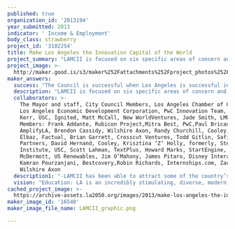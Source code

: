 ```yaml
---
published: true
organization_id: '2013194'
year_submitted: 2013
indicator: ' Income & Employment'
body_class: strawberry
project_id: '3102254'
title: Make Los Angeles the Innovation Capital of the World
project_summary: "LAMCII is focused on six specific areas of concern and interest. They are: Education, Policy, Capital, Comparative, Narrative, and Network.\r\n\t\r\nWe are developing concrete projects aimed at making a real impact on not just the technology and innovation sectors of Los Angeles, but on how the citizens of Los Angeles interact with the city, businesses and each other.  All projects are geared towards attracting, and retaining: diverse talent, entrepreneurs, businesses and capital to Los Angeles.\r\n\r\nIn the last year we have begun:\r\n\r\nThe Texpo Innovation Hubs\r\nLAMCII is working in a public/private partnership with the City of Los Angeles, local universities, and recognized environmentally conscious developers to transform city-owned properties along the Expo line transit corridor into ‘innovation hubs’. Innovation happens with diversity: different businesses and organizations bumping up against one another on a daily basis will bring about new and interesting ideas, projects and solutions.\r\n\r\nThese hubs will provide world-class physical space for startups and new economy businesses as well as community space that serves the dual purpose of providing a resource to local groups, organizations, and citizens and exposing our friends and neighbors to the opportunities inherent within the tech sector.\r\n\r\nPhase one is underway at the Jefferson Transfer Yard, a 220,000 square foot \r\nfacility slated to become the first Texpo Innovation Hub. LAMCII has identified four other sites along the Expo line that are earmarked for development in phase two of the project. Following the line to USC and Downtown LA, this will quickly enhance the flow-through of information and innovation.\r\n\r\nThere will be bike rentals available at all of the Texpo Innovation Hubs, a small but powerful catalyst for green commuting, better relationships with the community, and better health for employees and residents.\r\n\r\nEdgeLA Fellowship Program\r\nWe interviewed LAMCII members, many of whom own businesses in Los Angeles, and asked how many open positions are available at their companies. In August of 2012, from 25 members surveyed, there were over 550 open positions at local companies. Los Angeles County produces more graduates and has more residents holding PhDs than any other in America, but from our survey of Los Angeles universities, we know that at least 50% of engineering graduates leave Los Angeles. There is a huge opportunity for a stronger relationship between the nearly 1.1 million college students and businesses in the greater LA area, fulfilling the talent needs of LA’s growing entrepreneurial ecosystem. \r\n\r\nLAMCII seeks to bridge this gap by working with businesses, universities and city colleges to create the EdgeLA Fellowship program. The program will be a one-stop-shop to connect businesses looking for bright, well-educated talent with students looking for longevity and meaningful experiences. We are working with Internships.com, a local business, to build a platform that makes it easy for students and businesses to connect with and navigate the myriad of opportunities available in LA’s innovation and tech communities.\r\n\r\nLaunching in 2013, the EdgeLA Fellowship Program creates an unprecedented citywide conduit for students and businesses and paves the way for the entrepreneurs of tomorrow.\r\n\r\nThe EdgeLA Awards\r\nThe EdgeLA Award is not a recognition of achievement. It is an award to help an idea or product that needs significant support to get to market.\r\n\r\nIt is an “X-Prize” styled venture meant to attract world-changing ideas, innovation and creativity from all over the world to Los Angeles by offering a significant financial award, mentorship, and legal and marketing support from LAMCII’s partners. We will administer the contest in conjunction with Skild, an LA based company that creates platforms and provides services for competitions. \r\n\r\nThe award will be presented at LA’s Leading Edge Awards, an annual showcase of the world’s most innovative ideas after 3 rounds. Entrants are accepted online from anywhere around the world. In round one, the top 20 ideas are selected through crowd voting and executive panel. Round 2 will consist of a 2 minute video pitch that will be featured on the EdgeLA website and again, voted on by the public for originality, realization and credibility. The top 5 teams will move on to the finals. There will be one winner, but all finalists will receive prizes and support from LAMCII.\r\n\r\nThe goal of the Leading Edge Awards is to incentivize and attract brilliant entrepreneurs and fledgling companies to Los Angeles, offering them a home and network from which to launch their success.\r\n "
project_image: >-
  http://maker.good.is/s3/maker%252Fattachments%252Fproject_photos%252Fimages%252F16540%252Fdisplay%252FLAMCII_graphic.png=c570x385
maker_answers:
  success: "The Council is successful when Los Angeles is successful in our areas of focus.\r\n\r\nWhen we started LAMCII one year ago, we took a ‘snapshot’ of key areas that we consider important to the success of this project. As part of our mission, we will annually gauge our success by measuring growth in the following metrics in Los Angeles: \r\n-Number and types of sources of capital available to startups \r\n-Total amount of capital available \r\n-Number of new start-ups \r\n-Number of headquartered businesses \r\n-Retention of talent from local universities \r\n\r\nAnother key metric is moving the perception of people outside of Los Angeles ever closer to reality. We will continue to measure these perceptions through independent and commissioned surveys as well as reports from independent sources and management consulting firms. The objective is ensure that the perception becomes the same as the truth.\r\n\r\nPerception: We are 35th out of 35 for Public Transportation.\r\nTruth:\tWe are the #1 City in the US for Public Transportation Access.\r\n\r\nPerception: We are 34th out of 34 for Safety.  \r\nTruth:\tWe are the #2 Safest Big City in the US\r\n\r\nPerception: We are 34th out of 35 for Intelligent people. \r\nTruth: We are the #1 County in the US with people holding PhDs\r\n \r\nPerception: We are 12th out of 25 for Big Cities for the Arts.\r\nTruth: We have the #2 largest population of artists.\r\n\r\nPerception: We are the 61st best city in the US for business.\r\nTruth: We are the #6 best US city for business."
  description: "LAMCII is focused on six specific areas of concern and interest. They are: Education, Policy, Capital, Comparative, Narrative, and Network.\t\r\nWe are developing concrete projects aimed at making a real impact on not just the technology and innovation sectors of Los Angeles, but on how the citizens of Los Angeles interact with the city, businesses and each other.  All projects are geared towards attracting, and retaining: diverse talent, entrepreneurs, businesses and capital to Los Angeles.\r\nIn the last year we have begun:\r\nThe Texpo Innovation Hubs: LAMCII is working in a public/private partnership with the City of Los Angeles, local universities, and recognized environmentally conscious developers to transform city-owned properties along the Expo line transit corridor into ‘innovation hubs’. Innovation happens with diversity: different businesses and organizations bumping up against one another on a daily basis will bring about new and interesting ideas, projects and solutions.\r\nThese hubs will provide world-class physical space for startups and new economy businesses as well as community space that serves the dual purpose of providing a resource to local groups, organizations, and citizens and exposing our friends and neighbors to the opportunities inherent within the tech sector.\r\nPhase one is underway at the Jefferson Transfer Yard, a 220,000 square foot facility slated to become the first Texpo Innovation Hub. LAMCII has identified four other sites along the Expo line that are earmarked for development in phase two of the project. Following the line to USC and Downtown LA, this will quickly enhance the flow-through of information and innovation. There will be bike rentals available at all of the Texpo Innovation Hubs, a small but powerful catalyst for green commuting, better relationships with the community, and better health for employees and residents.\r\nEdgeLA Fellowship Program: We interviewed LAMCII members, many of whom own businesses in Los Angeles, and asked how many open positions are available at their companies. In August of 2012, from 25 members surveyed, there were over 550 open positions at local companies. Los Angeles County produces more graduates and has more residents holding PhDs than any other in America, but from our survey of Los Angeles universities, we know that at least 50% of engineering graduates leave Los Angeles. There is a huge opportunity for a stronger relationship between the nearly 1.1 million college students and businesses in the greater LA area, fulfilling the talent needs of LA’s growing entrepreneurial ecosystem. LAMCII seeks to bridge this gap by working with businesses, universities and city colleges to create the EdgeLA Fellowship program. The program will be a one-stop-shop to connect businesses looking for bright, well-educated talent with students looking for longevity and meaningful experiences. We are working with Internships.com, a local business, to build a platform that makes it easy to navigat"
  collaborators: >-
    The Mayor and staff, City Council Members, Los Angeles Chamber of Commerce,
    Los Angeles Economic Development Corporation, PwC Innovation Team, Karen
    Kerr, USC, Ignited, Matt McCall, New WorldVentures, Jade Smith, LMU. LAMCII
    Members: Frank Addante, Rubicon Project,Mitra Best, PwC,Paul Bricault,
    AmplifyLA, Brendon Cassidy, Wilshire Axon, Randy Churchill, Cooley, Gil
    Elbaz, Factual, Brian Garrett, Crosscut Ventures, Todd Gitlin, Safire
    Partners, David Hernand, Cooley, Krisztina ‘Z’ Holly, formerly, Stevens
    Institute, USC, Scott Lahman, TextPlus, Howard Marks, StartEngine, Jim
    McDermott, US Renewables, Jim O’Mahony, James Pitaro, Disney Interactive,
    Kamran Pourzanjani, Bestcovery,Robin Richards, Internships.com, Zack Zalon,
    Wilshire Axon
  description1: "-LAMCII has been able to attract some of the country’s brightest minds and biggest companies to lead the council and is continuously approached by business leaders and tech pioneers in the city looking for ways to become involved. Members of the council have given their time and resources freely and willingly to ensure the success of LAMCII. To date, we have expended 2,000+ hours of research, extracted 4,000+ pages of reports and engaged over 75 people and organizations not previously involved in the council. Council members, who already have significant commitments and responsibilities, have spent 300+ hours in committee meetings in 2012 and many more hours working independently towards Council goals.\r\n\r\n-LAMCII has developed two engaging and robust websites – lamcii.org and edge.la. Both sites are quickly becoming hubs for information directed to those who want to understand how the future of LA is being navigated. The purpose of our websites is to be the gateway or aggregator of information about Los Angeles - involving the innovation and tech community, events and activities, real estate opportunities and contact lists. These sites act as an uber-connector for anyone wanting to become involved in this community. They help others realize the potential of the city and its members. \r\n\r\n-As described above, the following initiatives are scoped and underway for 2013:\r\n\r\n-Texpo Innovation Hubs\r\n-EdgeLA Fellowship Program\r\n-The EdgeLA Awards\r\n\r\nBeyond those three major initiatives, the Council has identified the following action items for scoping and next steps in 2013:\r\n-Better publicize LA-based capital sources\r\n-Attract Tier-1 capital sources to Los Angeles\r\n-Support existing LA-based venture capital\r\n-Cultivate and expand the angel community\r\n-Improve access to city/county information\r\n-Encourage mayor to more closely align and promote LA’s innovation economy\r\n-Build an entrepreneurial ambassador program with City Hall\r\n\r\n-Upon completion of the first year of the council LAMCII produced The Leading Edge Report – a 44 page report outlining the council’s motives, initiatives and vision. \r\nThe report is available here: http://lamcii.org/resources.html\r\n\r\n-LAMCII has captured the interest of both the leaders within the city and the media who have followed the journey and endorsed the vision. Key publications and media outlets include: NBC, Los Angeles Times,LA Business Journal,Yahoo!,Wall Street Journal\r\nBloomberg Businessweek, SoCal Tech, VentureBeat, US Politics Today, KPCC, I4U News\r\n\r\nWatch the interview of founding members Zack Zalon and Brendon Cassidy here: \r\nhttp://youtu.be/uq-ohGG5avM\r\n"
  vision: "Education: LA is an incredibly stimulating, diverse, modern work environment that makes students from tertiary schools want to study and live here. This inspiration trickles down to high schools and improves graduation rates. Students graduating from our universities choose to stay in Los Angeles and begin careers with local businesses or are able to capitalize on their energy and brilliance and start their own businesses. \r\nPolicy: Los Angeles has a business environment that is simple and rewarding to navigate, with a unified set of regulations that attracts entrepreneurs, investors, and small and large businesses alike. Our city is connected by a robust public transportation system through which people can access work, education centers, commercial centers, and leisure activities. More business and more jobs create a broader tax base which the city uses to build and improve infrastructure, creating a virtuous circle that benefits all communities.\r\nCapital: The flow of investment capital into Los Angeles is no less than 50% of all investment capital coming into the State of California.\r\nComparative and Narrative: In all key measures, in both perception and reality, Los Angeles is among the top three cities in the world to live, work, and innovate. Every business must consider starting or headquartering their operations here. The misperceptions about Los Angeles’s crime, pollution, congestion, lack of talent and business unfriendliness have not only been addressed, but are no longer associated with the city. \r\nNetwork: Los Angeles is the city where an entrepreneur or innovator can expect to be easily connected to sources of capital, top and most diverse talent, and supportive governmental resources. Improved public transportation and infrastructure creates a physical network that connects people and communities to jobs, universities, and all the beautiful and brilliant aspects of LA’s amazingly diverse geographies."
cached_project_image: >-
  https://archive-assets.la2050.org/images/2013/make-los-angeles-the-innovation-capital-of-the-world/maker.good.is/s3/maker%252Fattachments%252Fproject_photos%252Fimages%252F16540%252Fdisplay%252FLAMCII_graphic.png=c570x385.png
maker_image_id: '16540'
maker_image_file_name: LAMCII_graphic.png

---
```

